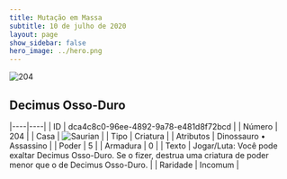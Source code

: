 ```yaml
---
title: Mutação em Massa
subtitle: 10 de julho de 2020
layout: page
show_sidebar: false
hero_image: ../hero.png
---
```


![204](https://cdn.keyforgegame.com/media/card_front/pt/479_204_99C6R8FF22C2_pt.png)

## Decimus Osso-Duro

|----|----|
| ID | dca4c8c0-96ee-4892-9a78-e481d8f72bcd |
| Número | 204 |
| Casa | ![Saurian](https://archonarcana.com/images/thumb/9/9e/Saurian_P.png/22px-Saurian_P.png "Sauro") |
| Tipo | Criatura |
| Atributos | Dinossauro • Assassino |
| Poder | 5 |
| Armadura | 0 |
| Texto | Jogar/Luta: Você pode exaltar Decimus Osso-Duro. Se o fizer, destrua uma criatura de poder menor que o de Decimus Osso-Duro. |
| Raridade | Incomum |
